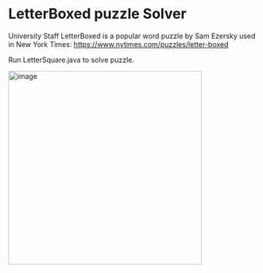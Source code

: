 # LetterBoxed puzzle Solver
University Staff
LetterBoxed is a popular word puzzle by Sam Ezersky used in New York Times: https://www.nytimes.com/puzzles/letter-boxed 

Run LetterSquare.java to solve puzzle.


<img width="389" alt="image" src="https://github.com/MohamedAlthehli/LetterBoxedSolver/assets/165859276/72a32ca8-3750-4043-9ea5-72145110b469">
